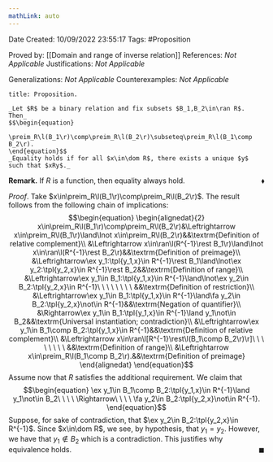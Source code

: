 ```yaml
---
mathLink: auto
---
```


<div class="topSpace"></div>

Date Created: 10/09/2022 23:55:17
Tags: #Proposition

Proved by: [[Domain and range of inverse relation]]
References: _Not Applicable_
Justifications: _Not Applicable_

Generalizations: _Not Applicable_
Counterexamples: _Not Applicable_

``` ad-Proposition
title: Proposition.

_Let $R$ be a binary relation and fix subsets $B_1,B_2\in\ran R$. Then_
$$\begin{equation}
    \preim_R\l(B_1\r)\comp\preim_R\l(B_2\r)\subseteq\preim_R\l(B_1\comp B_2\r).
\end{equation}$$
_Equality holds if for all $x\in\dom R$, there exists a unique $y$ such that $xRy$._

```

**Remark.** If $R$ is a function, then equality always hold.<span style="float:right;">$\blacklozenge$</span>

_Proof_. Take $x\in\preim_R\l(B_1\r)\comp\preim_R\l(B_2\r)$. The result follows from the following chain of implications:
$$\begin{equation}
    \begin{alignedat}{2}
        x\in\preim_R\l(B_1\r)\comp\preim_R\l(B_2\r)&\Leftrightarrow x\in\preim_R\l(B_1\r)\land\lnot x\in\preim_R\l(B_2\r)&&\textrm{Definition of relative complement}\\
        &\Leftrightarrow x\in\ran\l(R^{-1}\rest B_1\r)\land\lnot x\in\ran\l(R^{-1}\rest B_2\r)&&\textrm{Definition of preimage}\\
        &\Leftrightarrow\ex y_1:\tpl{y_1,x}\in R^{-1}\rest B_1\land\lnot\ex y_2:\tpl{y_2,x}\in R^{-1}\rest B_2&&\textrm{Definition of range}\\
        &\Leftrightarrow\ex y_1\in B_1:\tpl{y_1,x}\in R^{-1}\land\lnot\ex y_2\in B_2:\tpl{y_2,x}\in R^{-1}\ \ \ \ \ \ \ \ &&\textrm{Definition of restriction}\\
        &\Leftrightarrow\ex y_1\in B_1:\tpl{y_1,x}\in R^{-1}\land\fa y_2\in B_2:\tpl{y_2,x}\not\in R^{-1}&&\textrm{Negation of quantifier}\\
        &\Rightarrow\ex y_1\in B_1:\tpl{y_1,x}\in R^{-1}\land y_1\not\in B_2&&\textrm{Universal instantiation; contradiction}\\
        &\Leftrightarrow\ex y_1\in B_1\comp B_2:\tpl{y_1,x}\in R^{-1}&&\textrm{Definition of relative complement}\\
        &\Leftrightarrow x\in\ran\l[R^{-1}\rest\l(B_1\comp B_2\r)\r]\ \ \ \ \ \ \ \ &&\textrm{Definition of range}\\
        &\Leftrightarrow x\in\preim_R\l(B_1\comp B_2\r).&&\textrm{Definition of preimage}
    \end{alignedat}   
\end{equation}$$
Assume now that $R$ satisfies the additional requirement. We claim that
$$\begin{equation}
    \ex y_1\in B_1\comp B_2:\tpl{y_1,x}\in R^{-1}\land y_1\not\in B_2\ \ \ \ \Rightarrow\ \ \ \ \fa y_2\in B_2:\tpl{y_2,x}\not\in R^{-1}.
\end{equation}$$
Suppose, for sake of contradiction, that $\ex y_2\in B_2:\tpl{y_2,x}\in R^{-1}$. Since $x\in\dom R$, we see, by hypothesis, that $y_1=y_2$. However, we have that $y_1\not\in B_2$ which is a contradiction. This justifies why equivalence holds.<span style="float:right;">$\blacksquare$</span>
